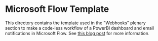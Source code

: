 # Microsoft Flow Template

This directory contains the template used in the "Webhooks" plenary section to make a code-less workflow of a PowerBI dashboard and email notifications in Microsoft Flow.  See [this blog post](https://www.esri.com/arcgis-blog/products/arcgis-enterprise/administration/webhooks-dev-summit-2019/) for more information. 
